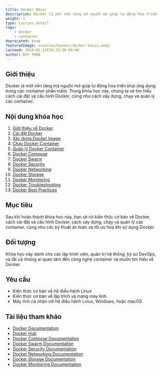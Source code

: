 ```yaml
---
title: Docker Basic
description: Docker là một nền tảng mã nguồn mở giúp tự động hóa triển khai ứng dụng trong các container phần mềm. Trong khóa học này, chúng ta sẽ tìm hiểu cách cài đặt và cấu hình Docker, cũng như cách xây dựng, chạy và quản lý các container.
weight: 1
type: courses_detail
tags: 
    - docker
    - container
deprecated: true
featuredImage: /courses/banner/docker-basic.webp
lastmod: 2024-02-14T10:23:30-09:00
author: DUY TRAN
---
```


## Giới thiệu

Docker là một nền tảng mã nguồn mở giúp tự động hóa triển khai ứng dụng trong các container phần mềm. Trong khóa học này, chúng ta sẽ tìm hiểu cách cài đặt và cấu hình Docker, cũng như cách xây dựng, chạy và quản lý các container.

## Nội dung khóa học

1. [Giới thiệu về Docker](/courses/docker-basic/introduction-to-docker)
2. [Cài đặt Docker](/courses/docker-basic/install-docker)
3. [Xây dựng Docker Image](/courses/docker-basic/build-docker-image)
4. [Chạy Docker Container](/courses/docker-basic/run-docker-container)
5. [Quản lý Docker Container](/courses/docker-basic/manage-docker-container)
6. [Docker Compose](/courses/docker-basic/docker-compose)
7. [Docker Swarm](/courses/docker-basic/docker-swarm)
8. [Docker Security](/courses/docker-basic/docker-security)
9. [Docker Networking](/courses/docker-basic/docker-networking)
10. [Docker Storage](/courses/docker-basic/docker-storage)
11. [Docker Monitoring](/courses/docker-basic/docker-monitoring)
12. [Docker Troubleshooting](/courses/docker-basic/docker-troubleshooting)
13. [Docker Best Practices](/courses/docker-basic/docker-best-practices)

## Mục tiêu

Sau khi hoàn thành khóa học này, bạn sẽ có kiến thức cơ bản về Docker, cách cài đặt và cấu hình Docker, cách xây dựng, chạy và quản lý các container, cũng như các kỹ thuật an toàn và tối ưu hóa khi sử dụng Docker.

## Đối tượng

Khóa học này dành cho các lập trình viên, quản trị hệ thống, kỹ sư DevOps, và tất cả những ai quan tâm đến công nghệ container và muốn tìm hiểu về Docker.

## Yêu cầu

- Kiến thức cơ bản về hệ điều hành Linux
- Kiến thức cơ bản về lập trình và mạng máy tính
- Máy tính cá nhân với hệ điều hành Linux, Windows, hoặc macOS

## Tài liệu tham khảo

- [Docker Documentation](https://docs.docker.com/)
- [Docker Hub](https://hub.docker.com/)
- [Docker Compose Documentation](https://docs.docker.com/compose/)
- [Docker Swarm Documentation](https://docs.docker.com/engine/swarm/)
- [Docker Security Documentation](https://docs.docker.com/engine/security/)
- [Docker Networking Documentation](https://docs.docker.com/network/)
- [Docker Storage Documentation](https://docs.docker.com/storage/)
- [Docker Monitoring Documentation](https://docs.docker.com/config/daemon/monitoring/)
